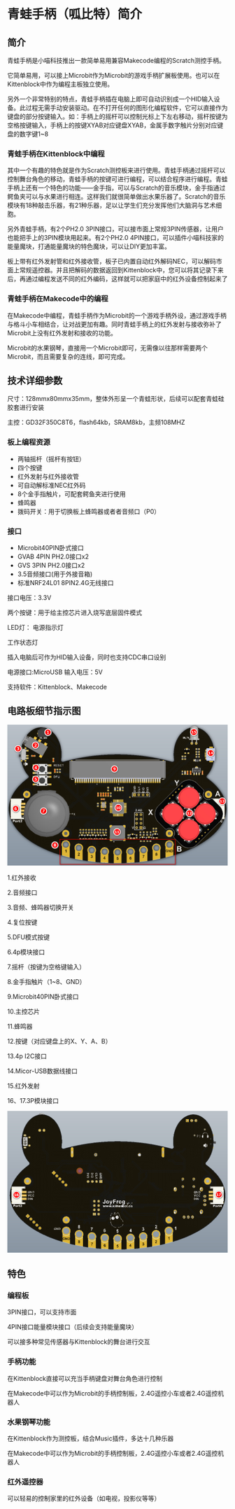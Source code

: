 # 青蛙手柄（呱比特）简介

## 简介

青蛙手柄是小喵科技推出一款简单易用兼容Makecode编程的Scratch测控手柄。

它简单易用，可以接上Microbit作为Microbit的游戏手柄扩展板使用。也可以在Kittenblock中作为编程主板独立使用。

另外一个非常特别的特点，青蛙手柄插在电脑上即可自动识别成一个HID输入设备。此过程无需手动安装驱动。在不打开任何的图形化编程软件，它可以直接作为键盘的部分按键输入。如：手柄上的摇杆可以控制光标上下左右移动，摇杆按键为空格按键输入，手柄上的按键XYAB对应键盘XYAB，金属手数字触片分别对应键盘的数字键1~8

### 青蛙手柄在Kittenblock中编程

其中一个有趣的特色就是作为Scratch测控板来进行使用。青蛙手柄通过摇杆可以控制舞台角色的移动，青蛙手柄的按键可进行编程，可以结合程序进行编程。青蛙手柄上还有一个特色的功能——金手指，可以与Scratch的音乐模块，金手指通过鳄鱼夹可以与水果进行相连。这样我们就很简单做出水果乐器了。Scratch的音乐模块有18种敲击乐器，有21种乐器，足以让学生们充分发挥他们大脑洞与艺术细胞。

另外青蛙手柄，有2个PH2.0 3PIN接口，可以接市面上常规3PIN传感器，让用户也能把手上的3PIN模块用起来。有2个PH2.0 4PIN接口，可以插件小喵科技家的能量魔块，打通能量魔块的特色魔块，可以让DIY更加丰富。

板上带有红外发射管和红外接收管，板子已内置自动红外解码NEC，可以解码市面上常规遥控器。并且把解码的数据返回到Kittenblock中，您可以将其记录下来后，再通过编程发送不同的红外编码，这样就可以把家庭中的红外设备控制起来了

### 青蛙手柄在Makecode中的编程

在Makecode中编程，青蛙手柄作为Microbit的一个游戏手柄外设，通过游戏手柄与格斗小车相结合，让对战更加有趣。同时青蛙手柄上的红外发射与接收弥补了Microbit上没有红外发射和接收的功能。

Microbit的水果钢琴，直接用一个Microbit即可，无需像以往那样需要两个Microbit，而且需要复杂的连线，即可完成。

## 技术详细参数

尺寸：128mmx80mmx35mm，整体外形呈一个青蛙形状，后续可以配套青蛙硅胶套进行安装

主控：GD32F350C8T6，flash64kb，SRAM8kb，主频108MHZ

### 板上编程资源

- 两轴摇杆（摇杆有按钮）
- 四个按键
- 红外发射与红外接收管
- 可自动解标准NEC红外码
- 8个金手指触片，可配套鳄鱼夹进行使用
- 蜂鸣器
- 拨码开关：用于切换板上蜂鸣器或者者音频口（P0）

### 接口

- Microbit40PIN卧式接口
- GVAB 4PIN PH2.0接口x2
- GVS 3PIN PH2.0接口x2
- 3.5音频接口(用于外接音箱)
- 标准NRF24L01 8PIN2.4G无线接口

接口电压：3.3V

两个按键：用于给主控芯片进入烧写底层固件模式

LED灯：
电源指示灯

工作状态灯

插入电脑后可作为HID输入设备，同时也支持CDC串口设别

电源接口:MicroUSB
输入电压：5V

支持软件：Kittenblock、Makecode

## 电路板细节指示图

![](./images/c00_01.png)

1.红外接收 
 
2.音频接口  

3.音频、蜂鸣器切换开关  

4.复位按键  

5.DFU模式按键  

6.4p模块接口  

7.摇杆（按键为空格键输入） 
 
8.金手指触片（1~8、GND）  

9.Microbit40PIN卧式接口  

10.主控芯片  

11.蜂鸣器  

12.按键（对应键盘上的X、Y、A、B）  

13.4p I2C接口  

14.Micor-USB数据线接口  

15.红外发射  

16、17.3P模块接口

![](./images/c00_02.png)


## 特色

### 编程板

3PIN接口，可以支持市面

4PIN接口能量模块接口（后续会支持能量魔块）

可以接多种常见传感器与Kittenblock的舞台进行交互

### 手柄功能

在Kittenblock直接可以充当手柄键盘对舞台角色进行控制

在Makecode中可以作为Microbit的手柄控制板，2.4G遥控小车或者2.4G遥控机器人

### 水果钢琴功能

在Kittenblock作为测控板，结合Music插件，多达十几种乐器

在Makecode中可以作为Microbit的手柄控制板，2.4G遥控小车或者2.4G遥控机器人

### 红外遥控器

可以轻易的控制家里的红外设备（如电视，投影仪等等）






